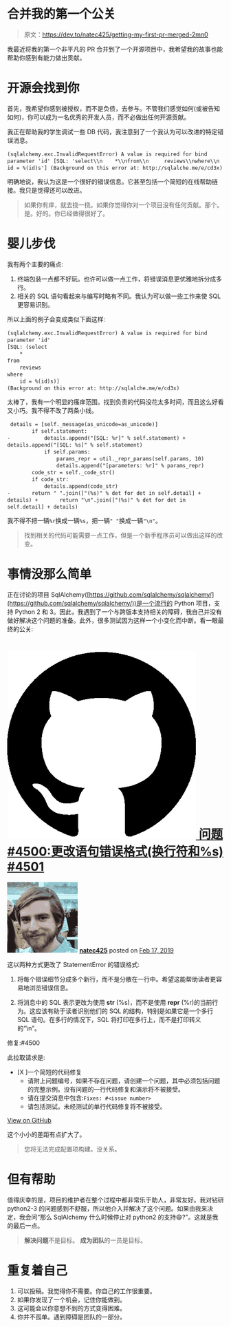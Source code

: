 # 合并我的第一个公关

> 原文：<https://dev.to/natec425/getting-my-first-pr-merged-2mn0>

我最近将我的第一个非平凡的 PR 合并到了一个开源项目中，我希望我的故事也能帮助你感到有能力做出贡献。

# 开源会找到你

首先，我希望你感到被授权，而不是负债，去参与。不管我们感觉如何(或被告知如何)，你可以成为一名优秀的开发人员，而不必做出任何开源贡献。

我正在帮助我的学生调试一些 DB 代码，我注意到了一个我认为可以改进的特定错误消息。

```
(sqlalchemy.exc.InvalidRequestError) A value is required for bind parameter 'id' [SQL: 'select\\n    *\\nfrom\\n     reviews\\nwhere\\n    id = %(id)s'] (Background on this error at: http://sqlalche.me/e/cd3x) 
```

明确地说，我认为这是一个很好的错误信息。它甚至包括一个简短的在线帮助链接。我只是觉得还可以改进。

> 如果你有痒，就去挠一挠。如果你觉得你对一个项目没有任何贡献。那个。是。好的。你已经做得很好了。

# 婴儿步伐

我有两个主要的痛点:

1.  终端包装一点都不好玩。也许可以做一点工作，将错误消息更优雅地拆分成多行。
2.  相关的 SQL 语句看起来与编写时略有不同。我认为可以做一些工作来使 SQL 更容易识别。

所以上面的例子会变成类似下面这样:

```
(sqlalchemy.exc.InvalidRequestError) A value is required for bind parameter 'id'
[SQL: (select
    *
from
    reviews
where
    id = %(id)s)]
(Background on this error at: http://sqlalche.me/e/cd3x) 
```

太棒了，我有一个明显的瘙痒范围。找到负责的代码没花太多时间，而且这么好看又小巧。我不得不改了两条小线。

```
 details = [self._message(as_unicode=as_unicode)]
        if self.statement:
-           details.append("[SQL: %r]" % self.statement) +           details.append("[SQL: %s]" % self.statement)
            if self.params:
                params_repr = util._repr_params(self.params, 10)
                details.append("[parameters: %r]" % params_repr)
        code_str = self._code_str()
        if code_str:
            details.append(code_str)
-       return " ".join(["(%s)" % det for det in self.detail] + details) +       return "\n".join(["(%s)" % det for det in self.detail] + details) 
```

我不得不把一辆`%r`换成一辆`%s`，把一辆`" "`换成一辆`"\n"`。

> 找到相关的代码可能需要一点工作，但是一个新手程序员可以做出这样的改变。

# 事情没那么简单

正在讨论的项目 SqlAlchemy([https://github.com/sqlalchemy/sqlalchemy/](https://github.com/sqlalchemy/sqlalchemy/))是一个流行的 Python 项目，支持 Python 2 和 3。因此，我遇到了一个与跨版本支持相关的障碍，我自己并没有做好解决这个问题的准备。此外，很多测试因为这样一个小变化而中断。看一眼最终的公关:

# [![GitHub logo](img/a73f630113876d78cff79f59c2125b24.png) 问题#4500:更改语句错误格式(换行符和%s)  #4501](https://github.com/sqlalchemy/sqlalchemy/pull/4501) 

[![natec425 avatar](img/e3982941b7f742df8d297dcd9dbef67f.png)](https://github.com/natec425) **[natec425](https://github.com/natec425)** posted on [<time datetime="2019-02-17T01:30:48Z">Feb 17, 2019</time>](https://github.com/sqlalchemy/sqlalchemy/pull/4501)

这以两种方式更改了 StatementError 的错误格式:

1.  将每个错误细节分成多个新行，而不是分散在一行中。希望这能帮助读者更容易地浏览错误信息。

2.  将消息中的 SQL 表示更改为使用 **str** (%s)，而不是使用 **repr** (%r)的当前行为。这应该有助于读者识别他们的 SQL 的结构，特别是如果它是一个多行 SQL 语句。在多行的情况下，SQL 将打印在多行上，而不是打印转义的“\n”。

修复:#4500

此拉取请求是:

*   [X ]一个简短的代码修复
    *   请附上问题编号，如果不存在问题，请创建一个问题，其中必须包括问题的完整示例。没有问题的一行代码修复和演示将不被接受。
    *   请在提交消息中包含:`Fixes: #<issue number>`
    *   请包括测试。未经测试的单行代码修复将不被接受。

[View on GitHub](https://github.com/sqlalchemy/sqlalchemy/pull/4501)

这个小小的差距有点扩大了。

> 您将无法完成配置项构建。没关系。

# 但有帮助

值得庆幸的是，项目的维护者在整个过程中都非常乐于助人，非常友好。我对钻研 python2-3 的问题感到不舒服，所以他介入并解决了这个问题。如果由我来决定，我会问“那么 SqlAlchemy 什么时候停止对 python2 的支持😄?"。这就是我的最后一点。

> **解决问题**不是目标。
> **成为团队**的一员是目标。

# 重复着自己

1.  可以投稿。我觉得你不需要。你自己的工作很重要。
2.  如果你发现了一个机会，记住你能做到。
3.  这可能会以你意想不到的方式变得困难。
4.  你并不孤单。遇到障碍是团队的一部分。